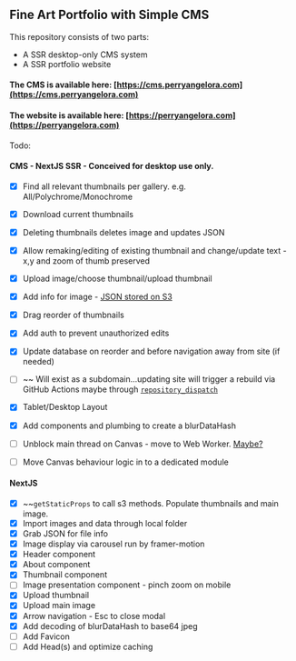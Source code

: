 Fine Art Portfolio with Simple CMS
---

This repository consists of two parts:
* A SSR desktop-only CMS system
* A SSR portfolio website

#### The CMS is available here: [https://cms.perryangelora.com](https://cms.perryangelora.com)
#### The website is available here: [https://perryangelora.com](https://perryangelora.com)

Todo:
#### CMS - NextJS SSR - Conceived for desktop use only. 
* [x] Find all relevant thumbnails per gallery. e.g. All/Polychrome/Monochrome
* [x] Download current thumbnails
* [x] Deleting thumbnails deletes image and updates JSON
* [x] Allow remaking/editing of existing thumbnail and change/update text - x,y and zoom of thumb preserved 
* [x] Upload image/choose thumbnail/upload thumbnail
* [x] Add info for image - [JSON stored on S3](https://dev.to/aws-builders/using-aws-s3-as-a-database-17l0)
* [x] Drag reorder of thumbnails
* [x] Add auth to prevent unauthorized edits
* [x] Update database on reorder and before navigation away from site (if needed)
* [ ] ~~ Will exist as a subdomain...updating site will trigger a rebuild via GitHub Actions maybe through [`repository_dispatch`](https://stackoverflow.com/questions/68147899/whats-is-the-difference-between-repository-dispatch-and-workflow-dispatch-in-git)
* [x] Tablet/Desktop Layout
* [x] Add components and plumbing to create a blurDataHash
* [ ] Unblock main thread on Canvas - move to Web Worker. [Maybe?](https://developer.chrome.com/blog/offscreen-canvas/)
* [ ] Move Canvas behaviour logic in to a dedicated module


#### NextJS
* [x] ~~`getStaticProps` to call s3 methods. Populate thumbnails and main image.
* [x] Import images and data through local folder 
* [x] Grab JSON for file info
* [x] Image display via carousel run by framer-motion
* [x] Header component
* [x] About component
* [x] Thumbnail component
* [ ] Image presentation component - pinch zoom on mobile
* [x] Upload thumbnail
* [x] Upload main image
* [x] Arrow navigation - Esc to close modal
* [x] Add decoding of blurDataHash to base64 jpeg
* [ ] Add Favicon
* [ ] Add Head(s) and optimize caching
